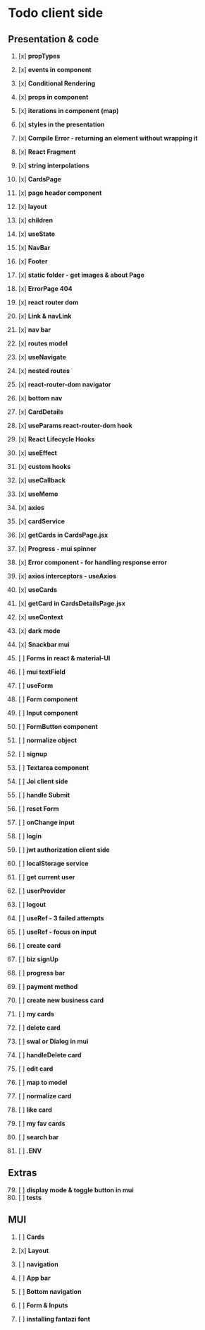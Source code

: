 # Todo client side

## Presentation & code

1.  [x] **propTypes**
2.  [x] **events in component**
3.  [x] **Conditional Rendering**
4.  [x] **props in component**
5.  [x] **iterations in component (map)**
6.  [x] **styles in the presentation**
7.  [x] **Compile Error - returning an element without wrapping it**
8.  [x] **React Fragment**
9.  [x] **string interpolations**

10. [x] **CardsPage**
11. [x] **page header component**
12. [x] **layout**
13. [x] **children**
14. [x] **useState**
15. [x] **NavBar**
16. [x] **Footer**

17. [x] **static folder - get images & about Page**
18. [x] **ErrorPage 404**
19. [x] **react router dom**
20. [x] **Link & navLink**
21. [x] **nav bar**
22. [x] **routes model**
23. [x] **useNavigate**
24. [x] **nested routes**

25. [x] **react-router-dom navigator**
26. [x] **bottom nav**
27. [x] **CardDetails**
28. [x] **useParams react-router-dom hook**

29. [x] **React Lifecycle Hooks**
30. [x] **useEffect**

31. [x] **custom hooks**
32. [x] **useCallback**
33. [x] **useMemo**

34. [x] **axios**
35. [x] **cardService**
36. [x] **getCards in CardsPage.jsx**
37. [x] **Progress - mui spinner**
38. [x] **Error component - for handling response error**
39. [x] **axios interceptors - useAxios**
40. [x] **useCards**
41. [x] **getCard in CardsDetailsPage.jsx**

42. [x] **useContext**
43. [x] **dark mode**
44. [x] **Snackbar mui**

45. [ ] **Forms in react & material-UI**
46. [ ] **mui textField**
47. [ ] **useForm**
48. [ ] **Form component**
49. [ ] **Input component**
50. [ ] **FormButton component**
51. [ ] **normalize object**
52. [ ] **signup**
53. [ ] **Textarea component**
54. [ ] **Joi client side**
55. [ ] **handle Submit**
56. [ ] **reset Form**
57. [ ] **onChange input**

58. [ ] **login**
59. [ ] **jwt authorization client side**
60. [ ] **localStorage service**
61. [ ] **get current user**
62. [ ] **userProvider**
63. [ ] **logout**
64. [ ] **useRef - 3 failed attempts**
65. [ ] **useRef - focus on input**

66. [ ] **create card**

67. [ ] **biz signUp**
68. [ ] **progress bar**
69. [ ] **payment method**
70. [ ] **create new business card**
71. [ ] **my cards**

72. [ ] **delete card**
73. [ ] **swal or Dialog in mui**
74. [ ] **handleDelete card**

75. [ ] **edit card**
76. [ ] **map to model**
77. [ ] **normalize card**

78. [ ] **like card**
79. [ ] **my fav cards**

80. [ ] **search bar**
81. [ ] **.ENV**

## Extras

79. [ ] **display mode & toggle button in mui**
80. [ ] **tests**

## MUI

1.  [ ] **Cards**
2.  [x] **Layout**
3.  [ ] **navigation**
4.  [ ] **App bar**
5.  [ ] **Bottom navigation**
6.  [ ] **Form & Inputs**

7.  [ ] **installing fantazi font**
